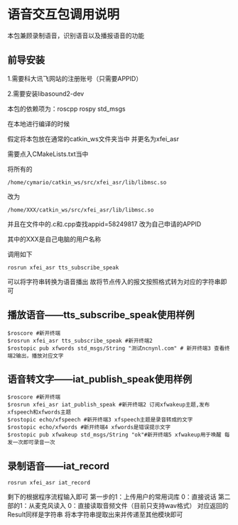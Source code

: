 # 语音交互包调用说明
本包兼顾录制语音，识别语音以及播报语音的功能

## 前导安装

1.需要科大讯飞网站的注册账号（只需要APPID）

2.需要安装libasound2-dev

本包的依赖项为：roscpp rospy std_msgs

在本地进行编译的时候

假定将本包放在通常的catkin_ws文件夹当中 并更名为xfei_asr

需要点入CMakeLists.txt当中

将所有的

```
/home/cymario/catkin_ws/src/xfei_asr/lib/libmsc.so
```

改为

```
/home/XXX/catkin_ws/src/xfei_asr/lib/libmsc.so
```

并且在文件中的.c和.cpp查找appid=58249817 改为自己申请的APPID



其中的XXX是自己电脑的用户名称

调用如下

```
rosrun xfei_asr tts_subscribe_speak
```

可以将字符串转换为语音播出
故将节点传入的报文按照格式转为对应的字符串即可

## 播放语音——tts_subscribe_speak使用样例

```
$roscore #新开终端
$rosrun xfei_asr tts_subscribe_speak #新开终端2
$rostopic pub xfwords std_msgs/String "测试ncnynl.com" # 新开终端3 查看终端2输出，播放对应文字
```

## 语音转文字——iat_publish_speak使用样例

```
$roscore #新开终端
$rosrun xfei_asr iat_publish_speak #新开终端2 订阅xfwakeup主题,发布xfspeech和xfwords主题
$rostopic echo/xfspeech #新开终端3 xfspeech主题是录音转成的文字
$rostopic echo/xfwords #新开终端4 xfwords是错误提示文字
$rostopic pub xfwakeup std_msgs/String "ok"#新开终端5 xfwakeup用于唤醒 每发一次即可录音一次
```
## 录制语音——iat_record

```
rosrun xfei_asr iat_record
```
剩下的根据程序流程输入即可
第一步的1：上传用户的常用词库 0：直接说话
第二部的1：从麦克风读入 0：直接读取音频文件（目前只支持wav格式）
对应返回的Result同样是字符串 
将本字符串提取出来并传递至其他模块即可

